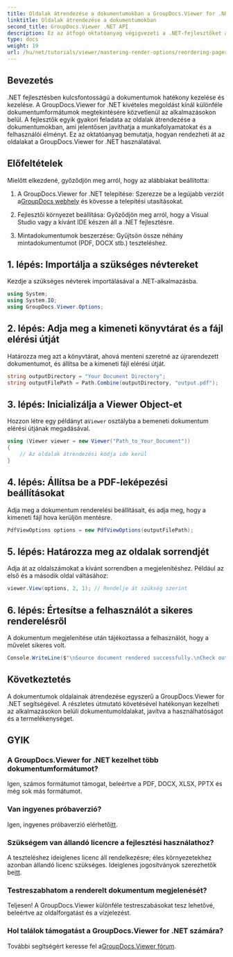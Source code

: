 ```yaml
---
title: Oldalak átrendezése a dokumentumokban a GroupDocs.Viewer for .NET használatával
linktitle: Oldalak átrendezése a dokumentumokban
second_title: GroupDocs.Viewer .NET API
description: Ez az átfogó oktatóanyag végigvezeti a .NET-fejlesztőket az oldalak különféle dokumentumformátumokban történő átrendezésén a GroupDocs.Viewer for .NET segítségével.
type: docs
weight: 19
url: /hu/net/tutorials/viewer/mastering-render-options/reordering-pages-in-document/
---
```

## Bevezetés

.NET fejlesztésben kulcsfontosságú a dokumentumok hatékony kezelése és kezelése. A GroupDocs.Viewer for .NET kivételes megoldást kínál különféle dokumentumformátumok megtekintésére közvetlenül az alkalmazásokon belül. A fejlesztők egyik gyakori feladata az oldalak átrendezése a dokumentumokban, ami jelentősen javíthatja a munkafolyamatokat és a felhasználói élményt. Ez az oktatóanyag bemutatja, hogyan rendezheti át az oldalakat a GroupDocs.Viewer for .NET használatával.

## Előfeltételek

Mielőtt elkezdené, győződjön meg arról, hogy az alábbiakat beállította:

1.  A GroupDocs.Viewer for .NET telepítése: Szerezze be a legújabb verziót a[GroupDocs webhely](https://releases.groupdocs.com/viewer/net/) és kövesse a telepítési utasításokat.
   
2. Fejlesztői környezet beállítása: Győződjön meg arról, hogy a Visual Studio vagy a kívánt IDE készen áll a .NET fejlesztésre.

3. Mintadokumentumok beszerzése: Gyűjtsön össze néhány mintadokumentumot (PDF, DOCX stb.) teszteléshez.

## 1. lépés: Importálja a szükséges névtereket

Kezdje a szükséges névterek importálásával a .NET-alkalmazásba.

```csharp
using System;
using System.IO;
using GroupDocs.Viewer.Options;
```

## 2. lépés: Adja meg a kimeneti könyvtárat és a fájl elérési útját

Határozza meg azt a könyvtárat, ahová menteni szeretné az újrarendezett dokumentumot, és állítsa be a kimeneti fájl elérési útját.

```csharp
string outputDirectory = "Your Document Directory";
string outputFilePath = Path.Combine(outputDirectory, "output.pdf");
```

## 3. lépés: Inicializálja a Viewer Object-et

 Hozzon létre egy példányt a`Viewer` osztályba a bemeneti dokumentum elérési útjának megadásával.

```csharp
using (Viewer viewer = new Viewer("Path_to_Your_Document"))
{
    // Az oldalak átrendezési kódja ide kerül
}
```

## 4. lépés: Állítsa be a PDF-leképezési beállításokat

Adja meg a dokumentum renderelési beállításait, és adja meg, hogy a kimeneti fájl hova kerüljön mentésre.

```csharp
PdfViewOptions options = new PdfViewOptions(outputFilePath);
```

## 5. lépés: Határozza meg az oldalak sorrendjét

Adja át az oldalszámokat a kívánt sorrendben a megjelenítéshez. Például az első és a második oldal váltásához:

```csharp
viewer.View(options, 2, 1); // Rendelje át szükség szerint
```

## 6. lépés: Értesítse a felhasználót a sikeres renderelésről

A dokumentum megjelenítése után tájékoztassa a felhasználót, hogy a művelet sikeres volt.

```csharp
Console.WriteLine($"\nSource document rendered successfully.\nCheck output in {outputDirectory}.");
```

## Következtetés

A dokumentumok oldalainak átrendezése egyszerű a GroupDocs.Viewer for .NET segítségével. A részletes útmutató követésével hatékonyan kezelheti az alkalmazásokon belüli dokumentumoldalakat, javítva a használhatóságot és a termelékenységet.

## GYIK

### A GroupDocs.Viewer for .NET kezelhet több dokumentumformátumot?
Igen, számos formátumot támogat, beleértve a PDF, DOCX, XLSX, PPTX és még sok más formátumot.

### Van ingyenes próbaverzió?
 Igen, ingyenes próbaverzió elérhető[itt](https://releases.groupdocs.com/).

### Szükségem van állandó licencre a fejlesztési használathoz?
 A teszteléshez ideiglenes licenc áll rendelkezésre; éles környezetekhez azonban állandó licenc szükséges. Ideiglenes jogosítványok szerezhetők be[itt](https://purchase.groupdocs.com/temporary-license/).

### Testreszabhatom a renderelt dokumentum megjelenését?
Teljesen! A GroupDocs.Viewer különféle testreszabásokat tesz lehetővé, beleértve az oldalforgatást és a vízjelezést.

### Hol találok támogatást a GroupDocs.Viewer for .NET számára?
 További segítségért keresse fel a[GroupDocs.Viewer fórum](https://forum.groupdocs.com/c/viewer/9).